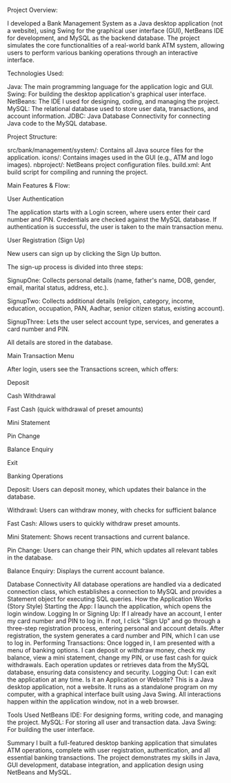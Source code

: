 Project Overview:

I developed a Bank Management System as a Java desktop application (not a website), using Swing for the graphical user interface (GUI), NetBeans IDE for development, and MySQL as the backend database. The project simulates the core functionalities of a real-world bank ATM system, allowing users to perform various banking operations through an interactive interface.

Technologies Used:

Java: The main programming language for the application logic and GUI.
Swing: For building the desktop application's graphical user interface.
NetBeans: The IDE I used for designing, coding, and managing the project.
MySQL: The relational database used to store user data, transactions, and account information.
JDBC: Java Database Connectivity for connecting Java code to the MySQL database.

Project Structure:

src/bank/management/system/: Contains all Java source files for the application.
icons/: Contains images used in the GUI (e.g., ATM and logo images).
nbproject/: NetBeans project configuration files.
build.xml: Ant build script for compiling and running the project.

Main Features & Flow:

User Authentication

The application starts with a Login screen, where users enter their card number and PIN.
Credentials are checked against the MySQL database.
If authentication is successful, the user is taken to the main transaction menu.

User Registration (Sign Up)


New users can sign up by clicking the Sign Up button.

The sign-up process is divided into three steps:

SignupOne: Collects personal details (name, father's name, DOB, gender, email, marital status, address, etc.).

SignupTwo: Collects additional details (religion, category, income, education, occupation, PAN, Aadhar, senior citizen status, existing account).

SignupThree: Lets the user select account type, services, and generates a card number and PIN.

All details are stored in the database.

Main Transaction Menu

After login, users see the Transactions screen, which offers:

Deposit

Cash Withdrawal

Fast Cash (quick withdrawal of preset amounts)

Mini Statement

Pin Change

Balance Enquiry

Exit

Banking Operations

Deposit: Users can deposit money, which updates their balance in the database.

Withdrawl: Users can withdraw money, with checks for sufficient balance

Fast Cash: Allows users to quickly withdraw preset amounts.

Mini Statement: Shows recent transactions and current balance.

Pin Change: Users can change their PIN, which updates all relevant tables in the database.

Balance Enquiry: Displays the current account balance.

Database Connectivity
All database operations are handled via a dedicated connection class, which establishes a connection to MySQL and provides a Statement object for executing SQL queries.
How the Application Works (Story Style)
Starting the App: I launch the application, which opens the login window.
Logging In or Signing Up:
If I already have an account, I enter my card number and PIN to log in.
If not, I click "Sign Up" and go through a three-step registration process, entering personal and account details.
After registration, the system generates a card number and PIN, which I can use to log in.
Performing Transactions:
Once logged in, I am presented with a menu of banking options.
I can deposit or withdraw money, check my balance, view a mini statement, change my PIN, or use fast cash for quick withdrawals.
Each operation updates or retrieves data from the MySQL database, ensuring data consistency and security.
Logging Out: I can exit the application at any time.
Is it an Application or Website?
This is a Java desktop application, not a website.
It runs as a standalone program on my computer, with a graphical interface built using Java Swing. All interactions happen within the application window, not in a web browser.

Tools Used
NetBeans IDE: For designing forms, writing code, and managing the project.
MySQL: For storing all user and transaction data.
Java Swing: For building the user interface.

Summary
I built a full-featured desktop banking application that simulates ATM operations, complete with user registration, authentication, and all essential banking transactions. The project demonstrates my skills in Java, GUI development, database integration, and application design using NetBeans and MySQL.
